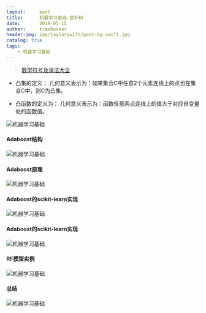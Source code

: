 ```yaml
---
layout:     post
title:      机器学习基础-提升树
date:       2019-05-15
author:     timebusker
header-img: img/taylorswift/post-bg-swift.jpg
catalog: true
tags:
    - 机器学习基础
---
```


> [数学符号及读法大全](https://blog.csdn.net/qq_37212752/article/details/83956265)

- 凸集的定义：
几何意义表示为：如果集合C中任意2个元素连线上的点也在集合C中，则C为凸集。

- 凸函数的定义为：
几何意义表示为：函数任意两点连线上的值大于对应自变量处的函数值。


![机器学习基础](/img/algorithm/11/0.png)

#### Adaboost结构

![机器学习基础](/img/algorithm/11/1.png)

#### Adaboost原理

![机器学习基础](/img/algorithm/11/2.png)

#### Adaboost的scikit-learn实现

![机器学习基础](/img/algorithm/11/3.png)

#### Adaboost的scikit-learn实现

![机器学习基础](/img/algorithm/11/4.png)

#### RF模型实例

![机器学习基础](/img/algorithm/11/5.png)

#### 总结

![机器学习基础](/img/algorithm/11/6.png)

